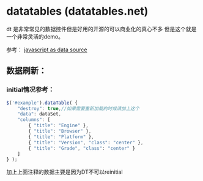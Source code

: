 # datatables (datatables.net)
dt 是非常常见的数据控件但是好用的开源的可以商业化的真心不多
但是这个就是一个非常灵活的demo。

参考：
[javascript as data source](http://www.datatables.net/examples/data_sources/js_array.html)

## 数据刷新：

### initial情况参考：
```javascript
$('#example').dataTable( {
    "destroy": true,//如果需要重新加载的时候请加上这个
    "data": dataSet,
    "columns": [
        { "title": "Engine" },
        { "title": "Browser" },
        { "title": "Platform" },
        { "title": "Version", "class": "center" },
        { "title": "Grade", "class": "center" }
    ]
} );   
```
加上上面注释的数据主要是因为DT不可以reinitial
